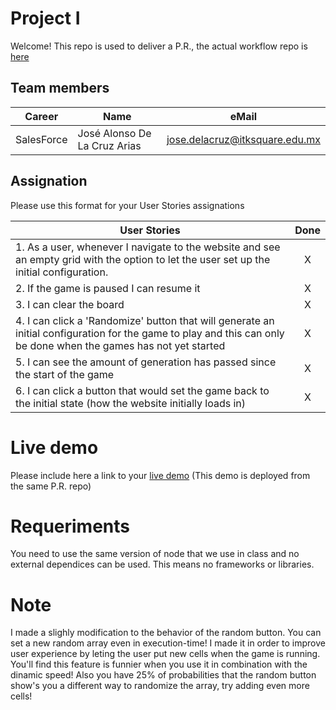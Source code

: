 # Project I

Welcome! This repo is used to deliver a P.R., the actual workflow repo is [here](https://tabex94.github.io/LIFEfromzero)

## Team members

| Career | Name | eMail |
| --- | --- | --- |
| SalesForce | José Alonso De La Cruz Arias | jose.delacruz@itksquare.edu.mx |

## Assignation 

Please use this format for your User Stories assignations

| User Stories     |Done |
| ---------------- | :--: |
| 1. As a user, whenever I navigate to the website and see an empty grid with the option to let the user set up the initial configuration. |  X   |
| 2. If the game is paused I can resume it |  X   | 
| 3. I can clear the board |  X   | 
| 4. I can click a 'Randomize' button that will generate an initial configuration for the game to play and this can only be done when the games has not yet started |  X   |
| 5. I can see the amount of generation has passed since the start of the game |  X   | 
| 6. I can click a button that would set the game back to the initial state (how the website initially loads in) |  X   | 

# Live demo

Please include here a link to your [live demo](https://tabex94.github.io/LIFEfromzero) (This demo is deployed from the same P.R. repo)

# Requeriments
You need to use the same version of node that we use in class and no external dependices can be used. This means no frameworks or libraries.

# Note
I made a slighly modification to the behavior of the random button. You can set a new random array even in execution-time! I made it in order to improve user experience by leting the user put new cells when the game is running. You'll find this feature is funnier when you use it in combination with the dinamic speed! Also you have 25% of probabilities that the random button show's you a different way to randomize the array, try adding even more cells! 
